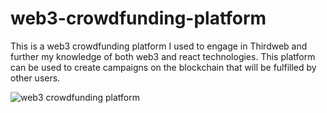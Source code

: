 # web3-crowdfunding-platform

This is a web3 crowdfunding platform I used to engage in Thirdweb and further my knowledge of both web3 and react technologies. This platform can be used to create campaigns on the blockchain that will be fulfilled by other users.

![web3 crowdfunding platform](https://i.ibb.co/yB9mW7B/change.png)
